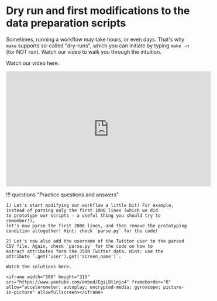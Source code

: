 # Dry run and first modifications to the data preparation scripts

Sometimes, running a workflow may take hours, or even days. That's why `make`
supports so-called "dry-runs", which you can initiate by typing `make -n` (for NOT run). Watch
our video to walk you through the intuition.

Watch our video here.

<iframe width="560" height="315" src="https://www.youtube.com/embed/h7f9bHnOLm0" frameborder="0" allow="accelerometer; autoplay; encrypted-media; gyroscope; picture-in-picture" allowfullscreen></iframe>

!!! questions "Practice questions and answers"

    1) Let's start modifying our workflow a little bit! For example,
    instead of parsing only the first 1000 lines (which we did
    to prototype our scripts - a useful thing you should try to remember!),
    let's now parse the first 2000 lines, and then remove the prototyping
    condition altogether! Hint: check `parse.py` for the code!

    2) Let's now also add the username of the Twitter user to the parsed
    CSV file. Again, check `parse.py` for the code on how to
    extract attributes form the JSON Twitter data. Hint: use the
    attribute `.get('user').get('screen_name')`.

    Watch the solutions here.

    <iframe width="560" height="315" src="https://www.youtube.com/embed/EgiLBt1njo4" frameborder="0" allow="accelerometer; autoplay; encrypted-media; gyroscope; picture-in-picture" allowfullscreen></iframe>
